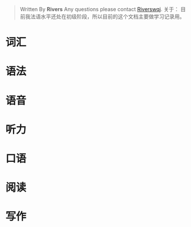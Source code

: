 


> Written By **Rivers** 
> Any questions please contact [Riverswqj](https://github.river-wqj/).
> 关于：
> 目前我法语水平还处在初级阶段，所以目前的这个文档主要做学习记录用。
> 
# 词汇
# 语法
# 语音
# 听力
# 口语
# 阅读
# 写作
<!--stackedit_data:
eyJoaXN0b3J5IjpbLTE2MDczODQyNiwxNzg4NjUxNDQzLC0yOT
AzMjM5MTAsLTIwNTUzMTk3MTFdfQ==
-->